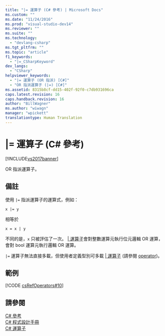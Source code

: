 ```yaml
---
title: "|= 運算子 (C# 參考) | Microsoft Docs"
ms.custom: ""
ms.date: "11/24/2016"
ms.prod: "visual-studio-dev14"
ms.reviewer: ""
ms.suite: ""
ms.technology: 
  - "devlang-csharp"
ms.tgt_pltfrm: ""
ms.topic: "article"
f1_keywords: 
  - "|=_CSharpKeyword"
dev_langs: 
  - "CSharp"
helpviewer_keywords: 
  - "|= 運算子 (OR 指派) [C#]"
  - "OR 指派運算子 (|=) [C#]"
ms.assetid: 8315b8cf-dd15-402f-92f0-c7db931696ca
caps.latest.revision: 16
caps.handback.revision: 16
author: "BillWagner"
ms.author: "wiwagn"
manager: "wpickett"
translationtype: Human Translation
---
```

# |= 運算子 (C# 參考)
[!INCLUDE[vs2017banner](../../../csharp/includes/vs2017banner.md)]

OR 指派運算子。  
  
## 備註  
 使用 `|=` 指派運算子的運算式，例如：  
  
```  
x |= y  
```  
  
 相等於  
  
```  
x = x | y  
```  
  
 不同的是，`x` 只被評估了一次。  [&#124; 運算子](../../../csharp/language-reference/operators/or-operator.md)會對整數運算元執行位元邏輯 OR 運算，會對 bool 運算元執行邏輯 OR 運算。  
  
 `|=` 運算子無法直接多載，但使用者定義型別可多載 [&#124; 運算子](../../../csharp/language-reference/operators/or-operator.md) \(請參閱 [operator](../../../csharp/language-reference/keywords/operator.md)\)。  
  
## 範例  
 [!CODE [csRefOperators#10](../CodeSnippet/VS_Snippets_VBCSharp/csrefOperators#10)]  
  
## 請參閱  
 [C\# 參考](../../../csharp/language-reference/index.md)   
 [C\# 程式設計手冊](../../../csharp/programming-guide/index.md)   
 [C\# 運算子](../../../csharp/language-reference/operators/index.md)